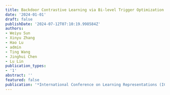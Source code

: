 ```yaml
---
title: Backdoor Contrastive Learning via Bi-level Trigger Optimization
date: '2024-01-01'
draft: false
publishDate: '2024-07-12T07:10:19.998584Z'
authors:
- Weiyu Sun
- Xinyu Zhang
- Hao Lu
- admin
- Ting Wang
- Jinghui Chen
- Lu Lin
publication_types:
- '1'
abstract: ''
featured: false
publication: '*International Conference on Learning Representations (ICLR)*'
---
```


